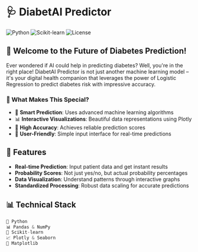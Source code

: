 # 🩺 DiabetAI Predictor

![Python](https://img.shields.io/badge/Python-3.7%2B-blue)
![Scikit-learn](https://img.shields.io/badge/Scikit--learn-Latest-orange)
![License](https://img.shields.io/badge/License-MIT-green)

## 🌟 Welcome to the Future of Diabetes Prediction!

Ever wondered if AI could help in predicting diabetes? Well, you're in the right place! DiabetAI Predictor is not just another machine learning model – it's your digital health companion that leverages the power of Logistic Regression to predict diabetes risk with impressive accuracy.

### 🎯 What Makes This Special?

- 🤖 **Smart Prediction**: Uses advanced machine learning algorithms
- 📊 **Interactive Visualizations**: Beautiful data representations using Plotly
- 🎯 **High Accuracy**: Achieves reliable prediction scores
- 👥 **User-Friendly**: Simple input interface for real-time predictions

## 🚀 Features

- **Real-time Prediction**: Input patient data and get instant results
- **Probability Scores**: Not just yes/no, but actual probability percentages
- **Data Visualization**: Understand patterns through interactive graphs
- **Standardized Processing**: Robust data scaling for accurate predictions

## 📊 Technical Stack

```python
🐍 Python
📊 Pandas & NumPy
🧮 Scikit-learn
📈 Plotly & Seaborn
🎨 Matplotlib
